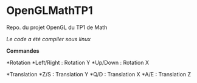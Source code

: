 OpenGLMathTP1
=============

Repo. du projet OpenGL du TP1 de Math

_Le code a été compiler sous linux_

**Commandes**

*Rotation
  *Left/Right : Rotation Y
  *Up/Down : Rotation X
  
*Translation
  *Z/S : Translation Y
  *Q/D : Translation X
  *A/E : Translation Z
